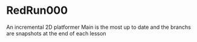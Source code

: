 # RedRun000
 An incremental 2D platformer
Main is the most up to date and the branchs are snapshots at the end of each lesson

